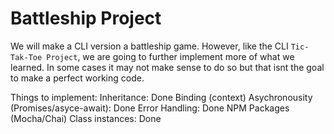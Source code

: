 # Battleship Project

We will make a CLI version a battleship game.
However, like the CLI `Tic-Tak-Toe Project`, we are going to further
implement more of what we learned. In some cases it may not make sense to do so but
that isnt the goal to make a perfect working code.

Things to implement:
    Inheritance: Done
    Binding (context)
    Asychronousity (Promises/asyce-await): Done
    Error Handling: Done
    NPM Packages (Mocha/Chai)
    Class instances: Done
